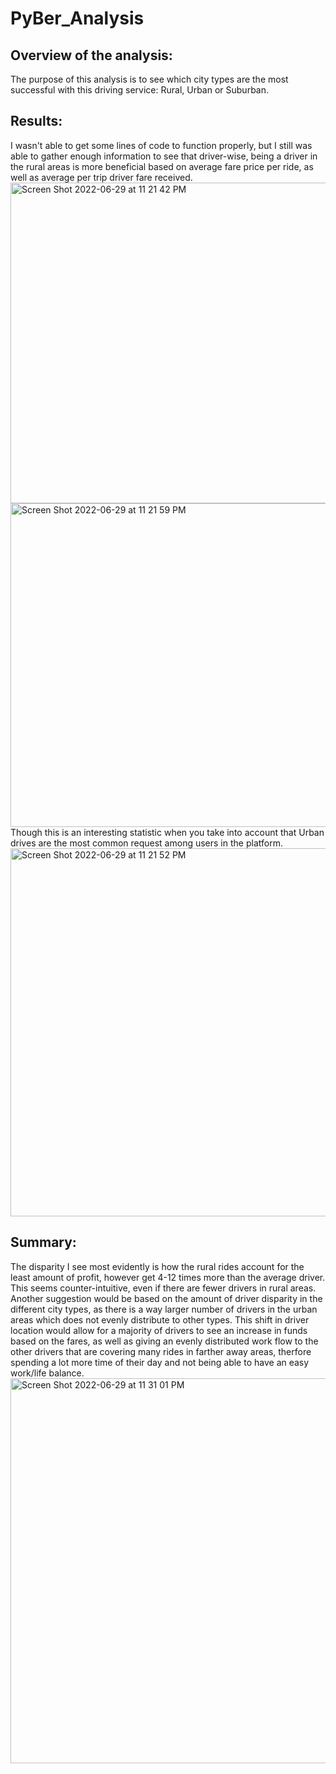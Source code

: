 # PyBer_Analysis
## Overview of the analysis:
The purpose of this analysis is to see which city types are the most successful with this driving service: Rural, Urban or Suburban.

## Results:
I wasn't able to get some lines of code to function properly, but I still was able to gather enough information to see that driver-wise, being a driver in the rural areas is more beneficial based on average fare price per ride, as well as average per trip driver fare received.
<img width="513" alt="Screen Shot 2022-06-29 at 11 21 42 PM" src="https://user-images.githubusercontent.com/70240501/176607027-6d29e1ba-bce3-42dc-b40a-1c5240f20fc1.png">
<img width="518" alt="Screen Shot 2022-06-29 at 11 21 59 PM" src="https://user-images.githubusercontent.com/70240501/176607189-f3ec8584-360d-4bdf-b23a-daf5a9013fa6.png">
Though this is an interesting statistic when you take into account that Urban drives are the most common request among users in the platform.
<img width="589" alt="Screen Shot 2022-06-29 at 11 21 52 PM" src="https://user-images.githubusercontent.com/70240501/176607360-8eaa961f-3cf1-4b8b-a0fd-3e811f80e26d.png">

## Summary: 
The disparity I see most evidently is how the rural rides account for the least amount of profit, however get 4-12 times more than the average driver. This seems counter-intuitive, even if there are fewer drivers in rural areas. Another suggestion would be based on the amount of driver disparity in the different city types, as there is a way larger number of drivers in the urban areas which does not evenly distribute to other types. This shift in driver location would allow for a majority of drivers to see an increase in funds based on the fares, as well as giving an evenly distributed work flow to the other drivers that are covering many rides in farther away areas, therfore spending a lot more time of their day and not being able to have an easy work/life balance.
<img width="616" alt="Screen Shot 2022-06-29 at 11 31 01 PM" src="https://user-images.githubusercontent.com/70240501/176608252-7401d3fa-6bfa-4c66-ae53-4946ab2f97c7.png">
